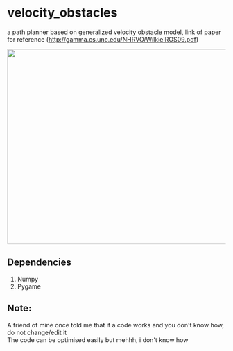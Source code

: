 # velocity_obstacles
a path planner based on generalized velocity obstacle model, 
link of paper for reference (http://gamma.cs.unc.edu/NHRVO/WilkieIROS09.pdf)

<img src="https://github.com/saksham18kukreja/velocity_obsacles/blob/main/path_planner.gif" width="600" height="450" />

## Dependencies
1. Numpy
2. Pygame




## Note:
A friend of mine once told me that if a code works and you don't know how, do not change/edit it
<br/> The code can be optimised easily but mehhh, i don't know how
